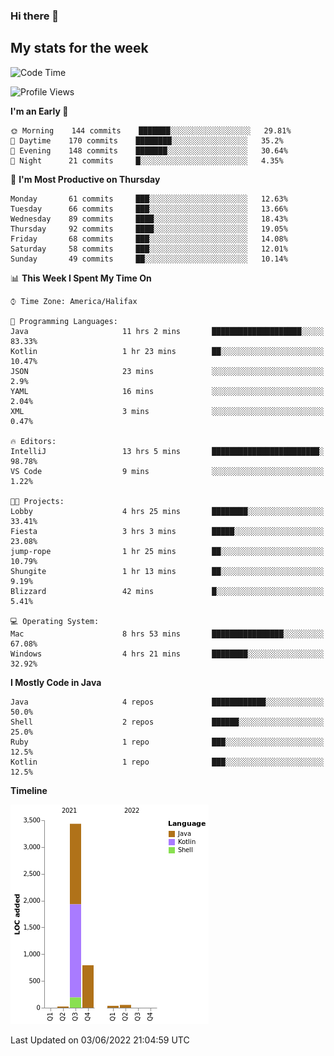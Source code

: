 ### Hi there 👋

## My stats for the week
<!--START_SECTION:waka-->
![Code Time](http://img.shields.io/badge/Code%20Time-240%20hrs%2029%20mins-blue)

![Profile Views](http://img.shields.io/badge/Profile%20Views-0-blue)

**I'm an Early 🐤** 

```text
🌞 Morning    144 commits    ███████░░░░░░░░░░░░░░░░░░   29.81% 
🌆 Daytime    170 commits    ████████░░░░░░░░░░░░░░░░░   35.2% 
🌃 Evening    148 commits    ███████░░░░░░░░░░░░░░░░░░   30.64% 
🌙 Night      21 commits     █░░░░░░░░░░░░░░░░░░░░░░░░   4.35%

```
📅 **I'm Most Productive on Thursday** 

```text
Monday       61 commits     ███░░░░░░░░░░░░░░░░░░░░░░   12.63% 
Tuesday      66 commits     ███░░░░░░░░░░░░░░░░░░░░░░   13.66% 
Wednesday    89 commits     ████░░░░░░░░░░░░░░░░░░░░░   18.43% 
Thursday     92 commits     ████░░░░░░░░░░░░░░░░░░░░░   19.05% 
Friday       68 commits     ███░░░░░░░░░░░░░░░░░░░░░░   14.08% 
Saturday     58 commits     ███░░░░░░░░░░░░░░░░░░░░░░   12.01% 
Sunday       49 commits     ██░░░░░░░░░░░░░░░░░░░░░░░   10.14%

```


📊 **This Week I Spent My Time On** 

```text
⌚︎ Time Zone: America/Halifax

💬 Programming Languages: 
Java                     11 hrs 2 mins       ████████████████████░░░░░   83.33% 
Kotlin                   1 hr 23 mins        ██░░░░░░░░░░░░░░░░░░░░░░░   10.47% 
JSON                     23 mins             ░░░░░░░░░░░░░░░░░░░░░░░░░   2.9% 
YAML                     16 mins             ░░░░░░░░░░░░░░░░░░░░░░░░░   2.04% 
XML                      3 mins              ░░░░░░░░░░░░░░░░░░░░░░░░░   0.47%

🔥 Editors: 
IntelliJ                 13 hrs 5 mins       ████████████████████████░   98.78% 
VS Code                  9 mins              ░░░░░░░░░░░░░░░░░░░░░░░░░   1.22%

🐱‍💻 Projects: 
Lobby                    4 hrs 25 mins       ████████░░░░░░░░░░░░░░░░░   33.41% 
Fiesta                   3 hrs 3 mins        █████░░░░░░░░░░░░░░░░░░░░   23.08% 
jump-rope                1 hr 25 mins        ██░░░░░░░░░░░░░░░░░░░░░░░   10.79% 
Shungite                 1 hr 13 mins        ██░░░░░░░░░░░░░░░░░░░░░░░   9.19% 
Blizzard                 42 mins             █░░░░░░░░░░░░░░░░░░░░░░░░   5.41%

💻 Operating System: 
Mac                      8 hrs 53 mins       ████████████████░░░░░░░░░   67.08% 
Windows                  4 hrs 21 mins       ████████░░░░░░░░░░░░░░░░░   32.92%

```

**I Mostly Code in Java** 

```text
Java                     4 repos             ████████████░░░░░░░░░░░░░   50.0% 
Shell                    2 repos             ██████░░░░░░░░░░░░░░░░░░░   25.0% 
Ruby                     1 repo              ███░░░░░░░░░░░░░░░░░░░░░░   12.5% 
Kotlin                   1 repo              ███░░░░░░░░░░░░░░░░░░░░░░   12.5%

```


**Timeline**

![Chart not found](https://raw.githubusercontent.com/lyndseyy/lyndseyy/main/charts/bar_graph.png) 


 Last Updated on 03/06/2022 21:04:59 UTC
<!--END_SECTION:waka-->